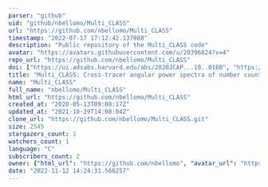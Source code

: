 ```yaml
---
parser: "github"
uid: "github/nbellomo/Multi_CLASS"
url: "https://github.com/nbellomo/Multi_CLASS"
timestamp: "2022-07-17 17:12:42.137088"
description: "Public repository of the Multi_CLASS code"
avatar: "https://avatars.githubusercontent.com/u/20396824?v=4"
repo_url: "https://github.com/nbellomo/Multi_CLASS"
doi: ["https://ui.adsabs.harvard.edu/abs/2020JCAP...10..016B", "https://ui.adsabs.harvard.edu/abs/2021ascl.soft02023B/abstract"]
title: "Multi_CLASS: Cross-tracer angular power spectra of number counts using CLASS"
name: "Multi_CLASS"
full_name: "nbellomo/Multi_CLASS"
html_url: "https://github.com/nbellomo/Multi_CLASS"
created_at: "2020-05-13T09:08:17Z"
updated_at: "2021-10-29T14:08:04Z"
clone_url: "https://github.com/nbellomo/Multi_CLASS.git"
size: 2545
stargazers_count: 1
watchers_count: 1
language: "C"
subscribers_count: 2
owner: {"html_url": "https://github.com/nbellomo", "avatar_url": "https://avatars.githubusercontent.com/u/20396824?v=4", "login": "nbellomo", "type": "User"}
date: "2022-11-12 14:24:31.566257"
---
```

